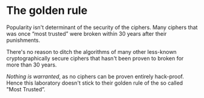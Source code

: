 # The golden rule
Popularity isn't determinant of the security of the ciphers. Many ciphers that was once “most trusted” were broken within 30 years after their punishments.

There's no reason to ditch the algorithms of many other less-known cryptographically secure ciphers that hasn't been proven to broken for more than 30 years.

_Nothing is warranted_, as no ciphers can be proven entirely hack-proof. Hence this laboratory doesn't stick to their golden rule of the so called "Most Trusted”.
